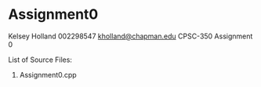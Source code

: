 # Assignment0

Kelsey Holland
002298547
kholland@chapman.edu
CPSC-350
Assignment 0

List of Source Files:
  1) Assignment0.cpp
